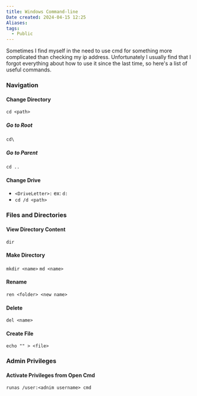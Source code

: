 ```yaml
---
title: Windows Command-line
Date created: 2024-04-15 12:25
Aliases:
tags: 
  - Public
---
```


Sometimes I find myself in the need to use cmd for something more complicated than checking my ip address. Unfortunately I usually find that I forgot everything about how to use it since the last time, so here's a list of useful commands.

### Navigation

#### Change Directory
`cd <path>`
##### Go to Root
`cd\`
##### Go to Parent
`cd ..`
#### Change Drive
- `<DriveLetter>:` ex: `d:`
- `cd /d <path>`

### Files and Directories
#### View Directory Content
`dir`
#### Make Directory
`mkdir <name>`
`md <name>`
#### Rename
`ren <folder> <new name>`
#### Delete
`del <name>`

#### Create File
`echo "" > <file>`

### Admin Privileges
#### Activate Privileges from Open Cmd
`runas /user:<adnim username> cmd`